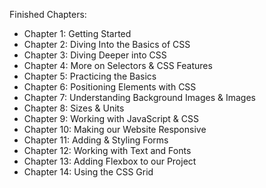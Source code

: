 Finished Chapters:

- Chapter 1: Getting Started
- Chapter 2: Diving Into the Basics of CSS
- Chapter 3: Diving Deeper into CSS
- Chapter 4: More on Selectors & CSS Features
- Chapter 5: Practicing the Basics
- Chapter 6: Positioning Elements with CSS
- Chapter 7: Understanding Background Images & Images
- Chapter 8: Sizes & Units
- Chapter 9: Working with JavaScript & CSS
- Chapter 10: Making our Website Responsive
- Chapter 11: Adding & Styling Forms
- Chapter 12: Working with Text and Fonts
- Chapter 13: Adding Flexbox to our Project
- Chapter 14: Using the CSS Grid

